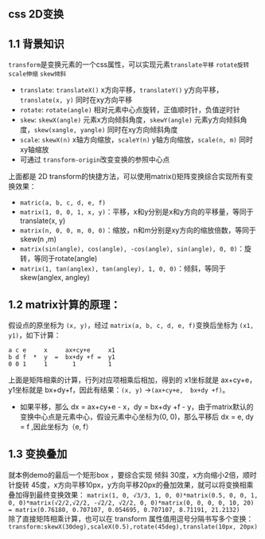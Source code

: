 ## css 2D变换

## 1.1 背景知识
`transform`是变换元素的一个css属性，可以实现元素`translate平移`  `rotate旋转` `scale伸缩` `skew倾斜`
* `translate`:  `translateX()` x方向平移，`translateY()` y方向平移，`translate(x, y)` 同时在xy方向平移
* `rotate`: `rotate(angle)` 相对元素中心点旋转，正值顺时针，负值逆时针
* `skew`: `skewX(angle)` 元素x方向倾斜角度，`skewY(angle)` 元素y方向倾斜角度，`skew(xangle, yangle)` 同时在xy方向倾斜角度
* `scale`: `skewX(n)` x轴方向缩放，`scaleY(n)` y轴方向缩放，`scale(n, m)` 同时xy轴缩放
* 可通过 `transform-origin`改变变换的参照中心点

上面都是 2D transform的快捷方法，可以使用matrix()矩阵变换综合实现所有变换效果：  
* `matric(a, b, c, d, e, f)`  
* `matrix(1, 0, 0, 1, x, y)`：平移，x和y分别是x和y方向的平移量，等同于translate(x, y)
* `matrix(n, 0, 0, m, 0, 0)`：缩放，n和m分别是xy方向的缩放倍数，等同于skew(n ,m)
* `matrix(sin(angle), cos(angle), -cos(angle), sin(angle), 0, 0)`：旋转，等同于rotate(angle)
* `matrix(1, tan(anglex), tan(angley), 1, 0, 0)`：倾斜，等同于skew(anglex, angley)

## 1.2 matrix计算的原理：  
假设点的原坐标为 `(x, y)`，经过 `matrix(a, b, c, d, e, f)`变换后坐标为 `(x1, y1)`，如下计算：    
```
a c e     x     ax+cy+e     x1  
b d f  *  y  =  bx+dy +f =  y1  
0 0 1     1       1         1  
```

上面是矩阵相乘的计算，行列对应项相乘后相加，得到的 x1坐标就是 ax+cy+e，y1坐标就是 bx+dy+f，因此有结果：`(x, y)` →`(ax+cy+e,  bx+dy +f)`。<br/>
* 如果平移，那么 dx = ax+cy+e - x，dy = bx+dy +f - y，由于matrix默认的变换中心点是元素中心，假设元素中心坐标为(0, 0)，那么平移后 dx = e, dy = f ,因此坐标为（e, f）

## 1.3 变换叠加
就本例demo的最后一个矩形box ，要综合实现 倾斜 30度，x方向缩小2倍，顺时针旋转 45度，x方向平移10px，y方向平移20px的叠加效果，就可以将变换相乘叠加得到最终变换效果：
``matrix(1, 0, √3/3, 1, 0, 0)*matrix(0.5, 0, 0, 1, 0, 0)*matrix(√2/2,√2/2, -√2/2, √2/2, 0, 0)*matrix(0, 0, 0, 0, 10, 20) = matrix(0.76180, 0.707107, 0.054695, 0.707107, 8.71191, 21.2132)``   
除了直接矩阵相乘计算，也可以在 transform 属性值用逗号分隔书写多个变换：``transform:skewX(30deg),scaleX(0.5),rotate(45deg),translate(10px, 20px)``
